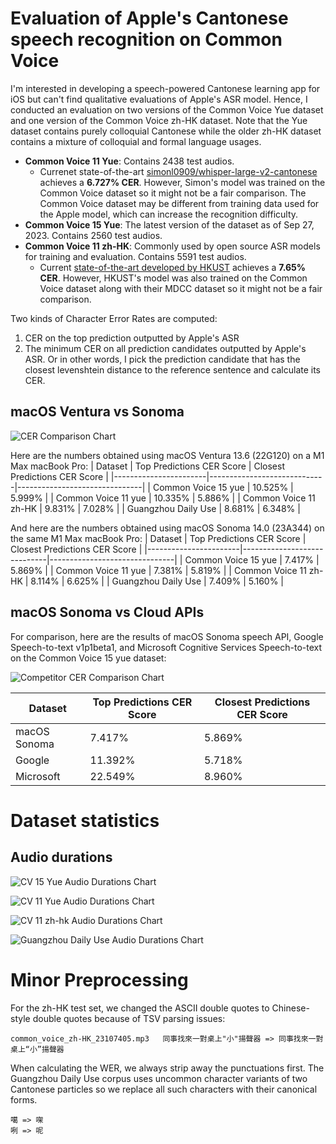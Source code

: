 # Evaluation of Apple's Cantonese speech recognition on Common Voice

I'm interested in developing a speech-powered Cantonese learning app for iOS but can't find qualitative evaluations of Apple's ASR model.
Hence, I conducted an evaluation on two versions of the Common Voice Yue dataset and one version of the Common Voice zh-HK dataset. Note that the Yue dataset contains purely colloquial Cantonese while the older zh-HK dataset contains a mixture of colloquial and formal language usages.

* **Common Voice 11 Yue**: Contains 2438 test audios.
    - Currenet state-of-the-art [simonl0909/whisper-large-v2-cantonese](https://huggingface.co/simonl0909/whisper-large-v2-cantonese) achieves a **6.727% CER**. However, Simon's model was trained on the Common Voice dataset so it might not be a fair comparison. The Common Voice dataset may be different from training data used for the Apple model, which can increase the recognition difficulty.
* **Common Voice 15 Yue**: The latest version of the dataset as of Sep 27, 2023. Contains 2560 test audios.
* **Common Voice 11 zh-HK**: Commonly used by open source ASR models for training and evaluation. Contains 5591 test audios.
    - Current [state-of-the-art developed by HKUST](https://arxiv.org/pdf/2201.02419.pdf) achieves a **7.65% CER**. However, HKUST's model was also trained on the Common Voice dataset along with their MDCC dataset so it might not be a fair comparison.

Two kinds of Character Error Rates are computed:
1. CER on the top prediction outputted by Apple's ASR
2. The minimum CER on all prediction candidates outputted by Apple's ASR. Or in other words, I pick the prediction candidate that has the closest levenshtein distance to the reference sentence and calculate its CER.

## macOS Ventura vs Sonoma

![CER Comparison Chart](media/cer_comparison.png)

Here are the numbers obtained using macOS Ventura 13.6 (22G120) on a M1 Max macBook Pro:
| Dataset               | Top Predictions CER Score  | Closest Predictions CER Score |
|-----------------------|-----------------------------|-------------------------------|
| Common Voice 15 yue   | 10.525%                     | 5.999%                        |
| Common Voice 11 yue   | 10.335%                     | 5.886%                        |
| Common Voice 11 zh-HK | 9.831%                      | 7.028%                        |
| Guangzhou Daily Use   | 8.681%                      | 6.348%                        |

And here are the numbers obtained using macOS Sonoma 14.0 (23A344) on the same M1 Max macBook Pro:
| Dataset               | Top Predictions CER Score  | Closest Predictions CER Score |
|-----------------------|-----------------------------|-------------------------------|
| Common Voice 15 yue   | 7.417%                      | 5.869%                        |
| Common Voice 11 yue   | 7.381%                      | 5.819%                        |
| Common Voice 11 zh-HK | 8.114%                      | 6.625%                        |
| Guangzhou Daily Use   | 7.409%                      | 5.160%                        |

## macOS Sonoma vs Cloud APIs

For comparison, here are the results of macOS Sonoma speech API, Google Speech-to-text v1p1beta1, and Microsoft Cognitive Services Speech-to-text on the Common Voice 15 yue dataset:

![Competitor CER Comparison Chart](media/competitor_cer_comparison.png)

| Dataset               | Top Predictions CER Score  | Closest Predictions CER Score |
|-----------------------|-----------------------------|-------------------------------|
| macOS Sonoma          | 7.417%                      | 5.869%                        |
| Google                | 11.392%                     | 5.718%                        |
| Microsoft             | 22.549%                     | 8.960%                        |

# Dataset statistics

## Audio durations

![CV 15 Yue Audio Durations Chart](media/cv_15_yue_audio_durations.png)

![CV 11 Yue Audio Durations Chart](media/cv_11_yue_audio_durations.png)

![CV 11 zh-hk Audio Durations Chart](media/cv_11_zh_hk_audio_durations.png)

![Guangzhou Daily Use Audio Durations Chart](media/guangzhou_daily_use_audio_durations.png)


# Minor Preprocessing
For the zh-HK test set, we changed the ASCII double quotes to Chinese-style double quotes because of TSV parsing issues:
```
common_voice_zh-HK_23107405.mp3   同事找來一對桌上"小"揚聲器 => 同事找來一對桌上“小”揚聲器
```

When calculating the WER, we always strip away the punctuations first.
The Guangzhou Daily Use corpus uses uncommon character variants of two Cantonese particles so we replace all such characters
with their canonical forms.
```
噶 => 㗎
咧 => 呢
```
